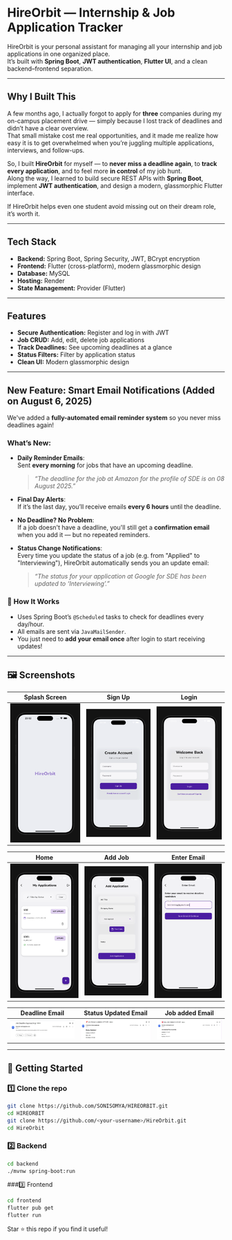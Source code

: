 # HireOrbit — Internship & Job Application Tracker

HireOrbit is your personal assistant for managing all your internship and job applications in one organized place.  
It’s built with **Spring Boot**, **JWT authentication**, **Flutter UI**, and a clean backend–frontend separation.

---

##  Why I Built This

A few months ago, I actually forgot to apply for **three** companies during my on-campus placement drive — simply because I lost track of deadlines and didn’t have a clear overview.  
That small mistake cost me real opportunities, and it made me realize how easy it is to get overwhelmed when you’re juggling multiple applications, interviews, and follow-ups.

So, I built **HireOrbit** for myself — to **never miss a deadline again**, to **track every application**, and to feel more **in control** of my job hunt.  
Along the way, I learned to build secure REST APIs with **Spring Boot**, implement **JWT authentication**, and design a modern, glassmorphic Flutter interface.

If HireOrbit helps even one student avoid missing out on their dream role, it’s worth it.

---

## Tech Stack

- **Backend:** Spring Boot, Spring Security, JWT, BCrypt encryption
- **Frontend:** Flutter (cross-platform), modern glassmorphic design
- **Database:** MySQL
- **Hosting:** Render
- **State Management:** Provider (Flutter)

---

## Features

-  **Secure Authentication:** Register and log in with JWT
-  **Job CRUD:** Add, edit, delete job applications
-  **Track Deadlines:** See upcoming deadlines at a glance
-  **Status Filters:** Filter by application status
-  **Clean UI:** Modern glassmorphic design

---

##  New Feature: Smart Email Notifications (Added on August 6, 2025)

We've added a **fully-automated email reminder system** so you never miss deadlines again!

### What’s New:

- **Daily Reminder Emails**:  
  Sent **every morning** for jobs that have an upcoming deadline.  
  > _“The deadline for the job at Amazon for the profile of SDE is on 08 August 2025.”_

- **Final Day Alerts**:  
  If it’s the last day, you’ll receive emails **every 6 hours** until the deadline.

- **No Deadline? No Problem**:  
  If a job doesn't have a deadline, you'll still get a **confirmation email** when you add it — but no repeated reminders.

- **Status Change Notifications**:  
  Every time you update the status of a job (e.g. from "Applied" to "Interviewing"), HireOrbit automatically sends you an update email:
  > _“The status for your application at Google for SDE has been updated to ‘Interviewing’.”_

### 🔧 How It Works

- Uses Spring Boot’s `@Scheduled` tasks to check for deadlines every day/hour.
- All emails are sent via `JavaMailSender`.
- You just need to **add your email once** after login to start receiving updates!

---

## 🖼️ Screenshots

| Splash Screen | Sign Up | Login |
|---------------|---------|-------|
| ![Splash](./screenshots/splash.png?v3) | ![SignUp](./screenshots/sign_up.png?v3) | ![Login](./screenshots/login.png) |

| Home | Add Job | Enter Email |
|------|---------|----------|
| ![Home](./screenshots/home.png) | ![Add](./screenshots/addjob.png) | ![Add](./screenshots/enter_email.png) | 

| Deadline Email | Status Updated Email | Job added Email |
|----------------|-----------------------|----------|
| ![Deadline](./screenshots/deadline.png) | ![Updated](./screenshots/job_status_updated.png) |![Card](./screenshots/job_added.png) |

---

## 🚀 Getting Started

### 1️⃣ Clone the repo

```bash
git clone https://github.com/SONISOMYA/HIREORBIT.git
cd HIREORBIT
git clone https://github.com/<your-username>/HireOrbit.git
cd HireOrbit
```
### 2️⃣ Backend
```bash
cd backend
./mvnw spring-boot:run
```
###3️⃣ Frontend
```bash
cd frontend
flutter pub get
flutter run
```
Star ⭐ this repo if you find it useful!
